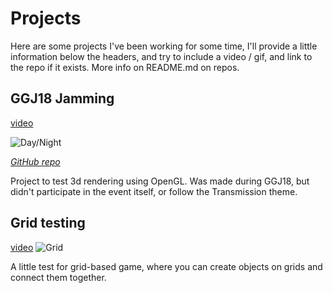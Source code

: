 # Projects
Here are some projects I've been working for some time, I'll provide a little information below the headers, and try to
include a video / gif, and link to the repo if it exists. More info on README.md on repos.

## GGJ18 Jamming

[video](https://i.gyazo.com/0ed012885f9647348d64ea892def716a.mp4)

![Day/Night](https://i.gyazo.com/0ed012885f9647348d64ea892def716a.gif)

[*GitHub repo*](https://github.com/Givup/GGJ18)

Project to test 3d rendering using OpenGL. Was made during GGJ18, but didn't participate in the event itself, or follow
the Transmission theme.

## Grid testing
[video](https://i.gyazo.com/d7ac61e68c0a50e070447b084f32a9cb.mp4)
![Grid](https://i.gyazo.com/d7ac61e68c0a50e070447b084f32a9cb.gif)

A little test for grid-based game, where you can create objects on grids and connect them together.
